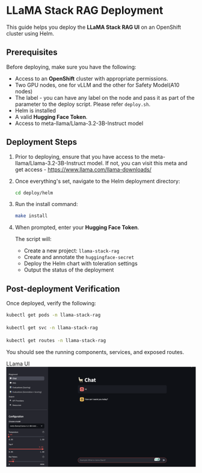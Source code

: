 # LLaMA Stack RAG Deployment

This guide helps you deploy the **LLaMA Stack RAG UI** on an OpenShift cluster using Helm.


## Prerequisites

Before deploying, make sure you have the following:

- Access to an **OpenShift** cluster with appropriate permissions.
- Two GPU nodes, one for vLLM and the other for Safety Model(A10 nodes)
- The label - you can have any label on the node and pass it as part of the parameter to the deploy script. Please refer `deploy.sh`.
- Helm is installed
- A valid **Hugging Face Token**.
- Access to meta-llama/Llama-3.2-3B-Instruct model


## Deployment Steps

1. Prior to deploying, ensure that you have access to the meta-llama/Llama-3.2-3B-Instruct model. If not, you can visit this meta and get access - https://www.llama.com/llama-downloads/

2. Once everything's set, navigate to the Helm deployment directory:

   ```bash
   cd deploy/helm
   ```

3. Run the install command:

   ```bash
   make install
   ```

4. When prompted, enter your **Hugging Face Token**.

   The script will:

   - Create a new project: `llama-stack-rag`
   - Create and annotate the `huggingface-secret`
   - Deploy the Helm chart with toleration settings
   - Output the status of the deployment


## Post-deployment Verification

Once deployed, verify the following:

```bash
kubectl get pods -n llama-stack-rag

kubectl get svc -n llama-stack-rag

kubectl get routes -n llama-stack-rag
```

You should see the running components, services, and exposed routes.

LLama UI
![Llama UI](Llama-UI.png)
